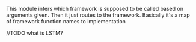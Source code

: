 This module infers which framework is supposed to be called based on arguments given.
Then it just routes to the framework.
Basically it's a map of framework function names to implementation


//TODO what is LSTM?

